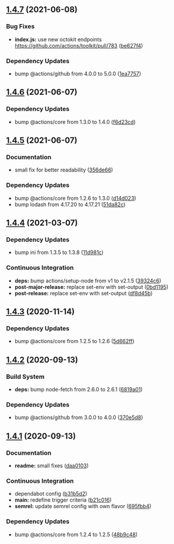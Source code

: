 ## [1.4.7](https://github.com/gliech/create-github-secret-action/compare/v1.4.6...v1.4.7) (2021-06-08)


### Bug Fixes

* **index.js:** use new octokit endpoints https://github.com/actions/toolkit/pull/783 ([be627f4](https://github.com/gliech/create-github-secret-action/commit/be627f40ec1ab30cf96be06314e4318cb9dcfb2f))


### Dependency Updates

* bump @actions/github from 4.0.0 to 5.0.0 ([1ea7757](https://github.com/gliech/create-github-secret-action/commit/1ea7757988206fb0ccc0050940b9c8dc43ce7117))

## [1.4.6](https://github.com/gliech/create-github-secret-action/compare/v1.4.5...v1.4.6) (2021-06-07)


### Dependency Updates

* bump @actions/core from 1.3.0 to 1.4.0 ([f6d23cd](https://github.com/gliech/create-github-secret-action/commit/f6d23cd8741afad8da348397e3ec4372040b29ad))

## [1.4.5](https://github.com/gliech/create-github-secret-action/compare/v1.4.4...v1.4.5) (2021-06-07)


### Documentation

* small fix for better readability ([356de66](https://github.com/gliech/create-github-secret-action/commit/356de66028cee4d959a00ddf79a51992e334ee26))


### Dependency Updates

* bump @actions/core from 1.2.6 to 1.3.0 ([d14d023](https://github.com/gliech/create-github-secret-action/commit/d14d023181d88ab80da1168655cdf73873beaf96))
* bump lodash from 4.17.20 to 4.17.21 ([51da82c](https://github.com/gliech/create-github-secret-action/commit/51da82cfd95802f352be7fb068da454550f7b499))

## [1.4.4](https://github.com/gliech/create-github-secret-action/compare/v1.4.3...v1.4.4) (2021-03-07)


### Dependency Updates

* bump ini from 1.3.5 to 1.3.8 ([11d981c](https://github.com/gliech/create-github-secret-action/commit/11d981c76a77a3b8a74d6c9e95857dc6d101434b))


### Continuous Integration

* **deps:** bump actions/setup-node from v1 to v2.1.5 ([39324c6](https://github.com/gliech/create-github-secret-action/commit/39324c6caf5c4ad649900f462d9c5b275a6c7d3d))
* **post-major-release:** replace set-env with set-output ([0bd1195](https://github.com/gliech/create-github-secret-action/commit/0bd11956ce4446f81f0631b2fe64a5a70b3f3090))
* **post-release:** replace set-env with set-output ([df8d45b](https://github.com/gliech/create-github-secret-action/commit/df8d45bdf32486e448352a6c1d2526c26a0fde5e))

## [1.4.3](https://github.com/gliech/create-github-secret-action/compare/v1.4.2...v1.4.3) (2020-11-14)


### Dependency Updates

* bump @actions/core from 1.2.5 to 1.2.6 ([5d662ff](https://github.com/gliech/create-github-secret-action/commit/5d662ff95bbe0befc2d07be17ba7d8ee7aaf04f0))

## [1.4.2](https://github.com/gliech/create-github-secret-action/compare/v1.4.1...v1.4.2) (2020-09-13)


### Build System

* **deps:** bump node-fetch from 2.6.0 to 2.6.1 ([6819a01](https://github.com/gliech/create-github-secret-action/commit/6819a01761727c547145a3f255897a7918c301bd))


### Dependency Updates

* bump @actions/github from 3.0.0 to 4.0.0 ([370e5d8](https://github.com/gliech/create-github-secret-action/commit/370e5d89b5e7ab00285c7aa5879ee71d2ae560e4))

## [1.4.1](https://github.com/gliech/create-github-secret-action/compare/v1.4.0...v1.4.1) (2020-09-13)


### Documentation

* **readme:** small fixes ([daa0103](https://github.com/gliech/create-github-secret-action/commit/daa01033ae5036b4698a03275e68228b7ba8b6fa))


### Continuous Integration

* dependabot config ([b31b5d2](https://github.com/gliech/create-github-secret-action/commit/b31b5d231f26393e5043330b70d25c7c90a7581a))
* **main:** redefine trigger criteria ([b21c016](https://github.com/gliech/create-github-secret-action/commit/b21c016d73817bca9b332ae7b28d29cacd92e911))
* **semrel:** update semrel config with own flavor ([695fbb4](https://github.com/gliech/create-github-secret-action/commit/695fbb48caca0ac063bd66fa2765315e23c6983b))


### Dependency Updates

* bump @actions/core from 1.2.4 to 1.2.5 ([48b9c48](https://github.com/gliech/create-github-secret-action/commit/48b9c48a4ed8951766f68c3b7e3dd634613ba92b))
